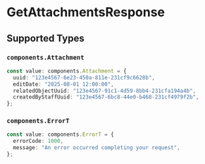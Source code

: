 # GetAttachmentsResponse


## Supported Types

### `components.Attachment`

```typescript
const value: components.Attachment = {
  uuid: "123e4567-6e23-450a-811e-231cf9c6628b",
  editDate: "2025-08-01 12:00:00",
  relatedObjectUuid: "123e4567-91c1-4d59-8bb4-231cfa194a4b",
  createdByStaffUuid: "123e4567-6bc8-44e0-b468-231cf4979f2b",
};
```

### `components.ErrorT`

```typescript
const value: components.ErrorT = {
  errorCode: 1000,
  message: "An error occurred completing your request",
};
```

